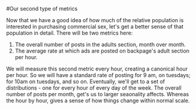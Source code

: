 #Our second type of metrics

Now that we have a good idea of how much of the relative population is interested in purchasing commercial sex, let's get a better sense of that population in detail.  There will be two metrics here:

1.  The overall number of posts in the adults section, month over month.
2.  The average rate at which ads are posted on backpage's adult section per hour.

We will measure this second metric every hour, creating a canonical hour per hour.  So we will have a standard rate of posting for 9 am, on tuesdays; for 10am on tuesdays, and so on.  Eventually, we'll get to a set of distributions - one for every hour of every day of the week.  The overall number of posts per month, get's us to larger seaonality affects.  Whereas the hour by hour, gives a sense of how things change within normal scale. 
